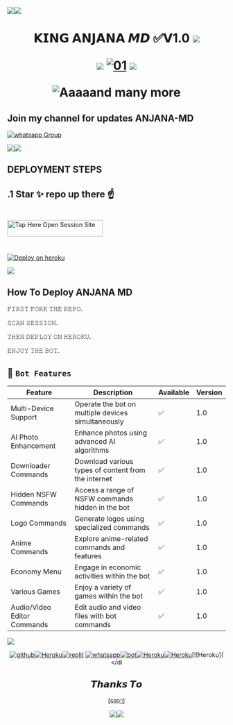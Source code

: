 <a><img src='https://i.imgur.com/LyHic3i.gif'/></a><a><img src='https://i.imgur.com/LyHic3i.gif'/></a>
<h1 align="center"><b>𝗞𝗜𝗡𝗚 𝗔𝗡𝗝𝗔𝗡𝗔 𝙈𝘿 ✅𝗩1.0</b>
<a><img src='https://i.imgur.com/LyHic3i.gif'/></a>
<p align="center">
  <a href=[![Typing SVG](https://readme-typing-svg.demolab.com/?lines=Am+King+ANJANA+mD;Second+line+of+text)](https://git.io/typing-svg)..<3"></a>
</p>
<a><img src='https://i.imgur.com/LyHic3i.gif'/></a>                       
  <a href="https://ibb.co/N6NMDtn"><img src="https://telegra.ph/file/1138a68a47b3b0d7f7818.jpg" alt="01" border="0" /></a>     
<a><img src='https://i.imgur.com/LyHic3i.gif'/></a>
 
![Aaaaand many more](res/readme/context.gif)

 ## Join my channel for updates ANJANA-MD


<a href="https://whatsapp.com/channel/0029ValIDQ6FCCob9meD643x" target="_blank">
    <img alt="whatsapp Group" src="https://img.shields.io/badge/ Whatsapp Support Channel -25D366?style=for-the-badge&logo=whatsapp&logoColor=white" />
  </a>
</p>
<a><img src='https://i.imgur.com/LyHic3i.gif'/></a><a><img src='https://i.imgur.com/LyHic3i.gif'/></a>

 ## DEPLOYMENT STEPS

 ## .1 Star ✨ repo up there ☝️
 
# 
<a href="https://github.com/DasunMax970/KING-ANJANA-MD/fork"><img title="Tap Here Open Session Site" src="https://img.shields.io/badge/FORK-REPO -h?color=black&style=for-the-badge&logo=msi" width="220" height="38.45"/></a></p>

 

# 
[![Deploy on heroku](https://dashboard.heroku.com/new?template=https://github.com/anjanasir/KING-ANJANA-MD)](https://qr-hazel-alpha.vercel.app/heroku)



<a><img src='https://i.imgur.com/LyHic3i.gif'/></a>

 ## How To Deploy ANJANA MD
 
𝙵𝙸𝚁𝚂𝚃 𝙵𝙾𝚁𝙺 𝚃𝙷𝙴 𝚁𝙴𝙿𝙾.


𝚂𝙲𝙰𝙽 𝚂𝙴𝚂𝚂𝙸𝙾𝙽.


𝚃𝙷𝙴𝙽 𝙳𝙴𝙿𝙻𝙾𝚈 𝙾𝙽 𝙷𝙴𝚁𝙾𝙺𝚄.


𝙴𝙽𝙹𝙾𝚈 𝚃𝙷𝙴 𝙱𝙾𝚃.

   ## 🚀 `Bot Features`
| Feature                          | Description                                             | Available    | Version    |
| ---------------------------------| ------------------------------------------------------- | ------------ | ---------- |
| Multi-Device Support             | Operate the bot on multiple devices simultaneously     | ✅            |1.0         |
| AI Photo Enhancement             | Enhance photos using advanced AI algorithms            | ✅            | 1.0        |
| Downloader Commands              | Download various types of content from the internet     | ✅           | 1.0        |
| Hidden NSFW Commands             | Access a range of NSFW commands hidden in the bot       | ✅           | 1.0        |
| Logo Commands                    | Generate logos using specialized commands               | ✅           | 1.0        |
| Anime Commands                   | Explore anime-related commands and features              | ✅          | 1.0        |
| Economy Menu                     | Engage in economic activities within the bot            | ✅           | 1.0        |
| Various Games                    | Enjoy a variety of games within the bot                 | ✅           | 1.0        |
| Audio/Video Editor Commands      | Edit audio and video files with bot commands            | ✅           | 1.0        |

<a><img src='https://i.imgur.com/LyHic3i.gif'/></a>
<br/> <div align="center">
[![github](https://github.com/github.png?size=100)](https://github.com/ibrahimaitech)[![Heroku](https://github.com/heroku.png?size=100)](#click-here-to-deploy)[![replit](https://github.com/replit.png?size=100)](https://github.com/ibrahimaitech) [![whatsapp](https://github.com/whatsapp.png?size=89)](https://ibrahimaitech)[![bot](https://github.com/youtube.png?size=89)](https://github.com/ibrahimaitech)[![Heroku](https://github.com/facebook.png?size=89)](https://ibrahimaitech)[![Heroku](https://github.com/instagram.png?size=89)](https://github.com/ibrahimaitech)[![Heroku](<br/>
</di
## 𝙏𝙝𝙖𝙣𝙠𝙨 𝙏𝙤 

[`GOD🙏`]


<a><img src='https://i.imgur.com/LyHic3i.gif'/></a><a><img src='https://i.imgur.com/LyHic3i.gif'/></a>

